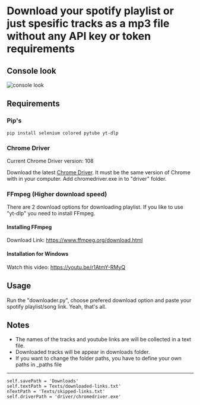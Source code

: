 # Download your spotify playlist or just spesific tracks as a mp3 file without any API key or token requirements

## Console look

![console look](https://i.ibb.co/znCymsc/Ekran-g-r-nt-s-2021-12-26-140751.png)

## Requirements

### Pip's

    pip install selenium colored pytube yt-dlp

### Chrome Driver

 Current Chrome Driver version: 108

 Download the latest [Chrome Driver](https://chromedriver.chromium.org/downloads). It must be the same version of Chrome with in your computer.
 Add chromedriver.exe in to "driver" folder.

### FFmpeg (Higher download speed)
  
 There are 2 download options for downloading playlist. If you like to use "yt-dlp" you need to install FFmpeg.

#### Installing FFmpeg

Download Link: <https://www.ffmpeg.org/download.html>

#### Installation for Windows

 Watch this video: <https://youtu.be/r1AtmY-RMyQ>

## Usage

Run the "downloader.py", choose prefered download option and paste your spotify playlist/song link. Yeah, that's all.

## Notes

- The names of the tracks and youtube links are will be collected in a text file.
- Downloaded tracks will be appear in downloads folder.
- If you want to change the folder paths, you have to define your own paths in _paths file

***
    self.savePath = 'Downloads'
    self.textPath = Texts/downloaded-links.txt'
    nTextPath = 'Texts/skipped-links.txt'
    self.driverPath = 'driver/chromedriver.exe'
